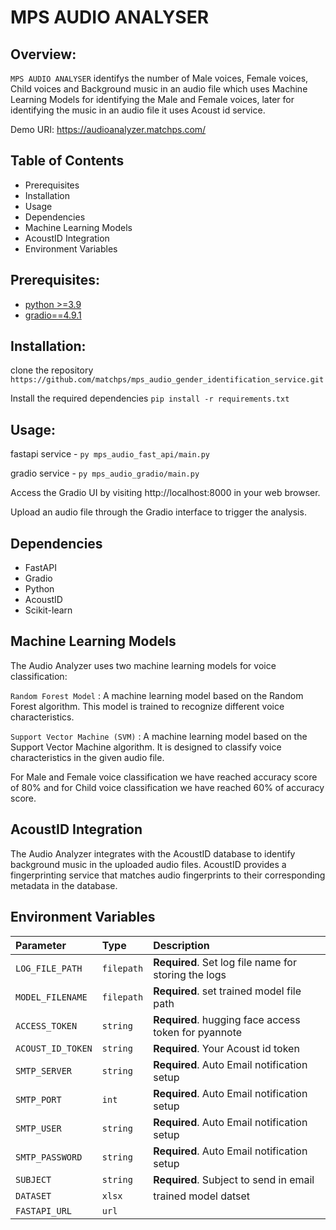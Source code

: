 # MPS AUDIO ANALYSER

## Overview:

`MPS AUDIO ANALYSER`  identifys the number of Male voices, Female voices, Child voices and Background music in an audio file which uses Machine Learning Models for identifying the Male and Female voices, later for identifying the music in an audio file it uses Acoust id service.

Demo URI: https://audioanalyzer.matchps.com/

## Table of Contents

- Prerequisites
- Installation
- Usage
- Dependencies
- Machine Learning Models
- AcoustID Integration
- Environment Variables

## Prerequisites:
-   [python >=3.9](https://www.python.org/downloads/)
-   [gradio==4.9.1](https://pypi.org/project/gradio/4.9.1/)

## Installation:
clone the repository ```https://github.com/matchps/mps_audio_gender_identification_service.git```

Install the required dependencies ```pip install -r requirements.txt```

## Usage:
fastapi service - ``` py mps_audio_fast_api/main.py ```

gradio service - ``` py mps_audio_gradio/main.py ```

Access the Gradio UI by visiting http://localhost:8000 in your web browser.

Upload an audio file through the Gradio interface to trigger the analysis.

## Dependencies
- FastAPI
- Gradio
- Python
- AcoustID
- Scikit-learn

## Machine Learning Models

The Audio Analyzer uses two machine learning models for voice classification:

```Random Forest Model```
: A machine learning model based on the Random Forest algorithm. This model is trained to recognize different voice characteristics.

```Support Vector Machine (SVM)```
: A machine learning model based on the Support Vector Machine algorithm. It is designed to classify voice characteristics in the given audio file.

For Male and Female voice classification we have reached accuracy score of 80% and for Child voice classification we have reached 60% of accuracy score.

## AcoustID Integration
The Audio Analyzer integrates with the AcoustID database to identify background music in the uploaded audio files. AcoustID provides a fingerprinting service that matches audio fingerprints to their corresponding metadata in the database.

## Environment Variables


| Parameter | Type     | Description                |
| :-------- | :------- | :------------------------- |
| `LOG_FILE_PATH` | `filepath` | **Required**. Set log file name for storing the logs |
| `MODEL_FILENAME` | `filepath` | **Required**. set trained model file path |
| `ACCESS_TOKEN` | `string` | **Required**. hugging face access token for pyannote |
| `ACOUST_ID_TOKEN` | `string` | **Required**. Your Acoust id token |
| `SMTP_SERVER` | `string` | **Required**. Auto Email notification setup |
| `SMTP_PORT` | `int` | **Required**. Auto Email notification setup |
| `SMTP_USER` | `string` | **Required**. Auto Email notification setup |
| `SMTP_PASSWORD` | `string` | **Required**. Auto Email notification setup |
| `SUBJECT` | `string` | **Required**. Subject to send in email |
| `DATASET` | `xlsx` | trained model datset |
| `FASTAPI_URL` | `url` | |
